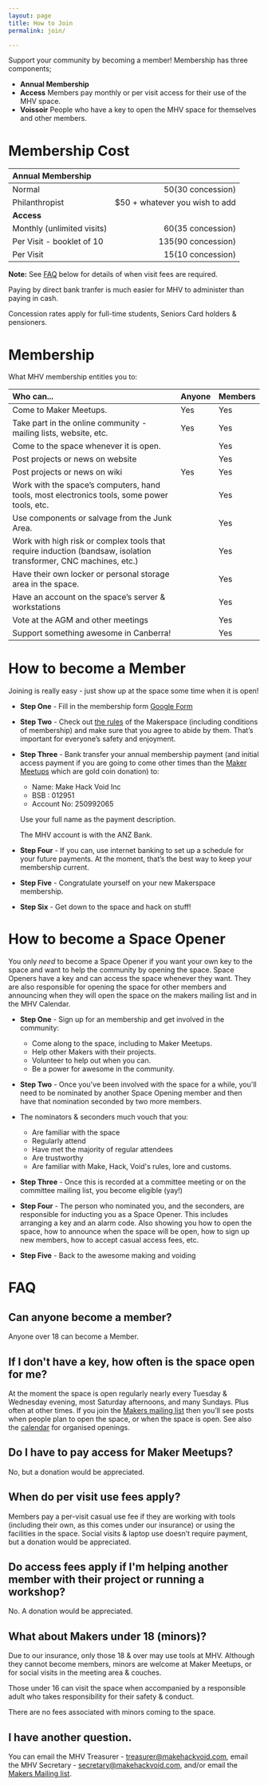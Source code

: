 ```yaml
---
layout: page
title: How to Join
permalink: join/

---
```


Support your community by becoming a member! Membership has three components;

* **Annual Membership**
* **Access** Members pay monthly or per visit access for their use of the MHV space.
* **Voissoir** People who have a key to open the MHV space for themselves and other members.

# Membership Cost

|Annual Membership| |
|:---------|---------:|
|Normal | $50 ($30 concession)|
|Philanthropist|$50 + whatever you wish to add|
|**Access**| |
|Monthly (unlimited visits)|$60 ($35 concession)|
|Per Visit - booklet of 10|$135 ($90 concession)|
|Per Visit|$15 ($10 concession)|

**Note:** See <a href="#faq">FAQ</a> below for details of when visit fees are required.

Paying by direct bank tranfer is much easier for MHV to administer than paying in cash.

Concession rates apply for full-time students, Seniors Card holders &amp; pensioners.

# Membership
What MHV membership entitles you to:

|Who can...|Anyone|Members|
|:---------|:-----|:------|
|Come to Maker Meetups.|Yes|Yes|
|Take part in the online community - mailing lists, website, etc.|Yes|Yes|
|Come to the space whenever it is open.||Yes|
|Post projects or news on website||Yes|
|Post projects or news on wiki|Yes|Yes|
|Work with the space’s computers, hand tools, most electronics tools, some power tools, etc.||Yes|
|Use components or salvage from the Junk Area.||Yes|
|Work with high risk or complex tools that require induction (bandsaw, isolation transformer, CNC machines, etc.)||Yes|
|Have their own locker or personal storage area in the space.||Yes|
|Have an account on the space’s server & workstations||Yes|
|Vote at the AGM and other meetings||Yes|
|Support something awesome in Canberra!||Yes|

# How to become a Member

Joining is really easy - just show up at the space some time when it is open!

* **Step One** - Fill in the membership form  [Google Form](https://docs.google.com/forms/d/1Yu7iUOJPQHefiLgDue3oAbMBu-4s87f_tygPlz5Isw0/viewform)

* **Step Two** - Check out [the rules](http://wiki.makehackvoid.com/policy:rules_draft) of the Makerspace (including conditions of membership) and make sure that you agree to abide by them. That’s important for everyone’s safety and enjoyment.

* **Step Three** - Bank transfer your annual membership payment (and initial access payment if you are going to come other times than the [Maker Meetups](/meetings) which are gold coin donation) to:

    + Name: Make Hack Void Inc
    + BSB : 012951
    + Account No: 250992065

    Use your full name as the payment description.

    The MHV account is with the ANZ Bank.

* **Step Four** - If you can, use internet banking to set up a schedule for your future payments. At the moment, that’s the best way to keep your membership current.

* **Step Five** - Congratulate yourself on your new Makerspace membership.

* **Step Six** - Get down to the space and hack on stuff!

# How to become a Space Opener

You only <i>need</i> to become a Space Opener if you want your own key to the space and want to help the community by opening the space. Space Openers have a key and can access the space whenever they want. They are also responsible for opening the space for other members and announcing when they will open the space on the makers mailing list and in the MHV Calendar.


* **Step One** - Sign up for an membership and get involved in the community:
    + Come along to the space, including to Maker Meetups.
    + Help other Makers with their projects.
    + Volunteer to help out when you can.
    + Be a power for awesome in the community.

* **Step Two** - Once you've been involved with the space for a while, you'll need to be nominated by another Space Opening member and then have that nomination seconded by two more members.

* The nominators &amp; seconders much vouch that you:
    + Are familiar with the space
    + Regularly attend
    + Have met the majority of regular attendees
    + Are trustworthy
    + Are familiar with Make, Hack, Void's rules, lore and customs.

* **Step Three** - Once this is recorded at a committee meeting or on the committee mailing list, you become eligible (yay!)

* **Step Four** - The person who nominated you, and the seconders, are responsible for inducting you as a Space Opener. This includes arranging a key and an alarm code. Also showing you how to open the space, how to announce when the space will be open, how to sign up new members, how to accept casual access fees, etc.

* **Step Five** - Back to the awesome making and voiding

# FAQ

## Can anyone become a member?
Anyone over 18 can become a Member.

## If I don't have a key, how often is the space open for me?
At the moment the space is open regularly nearly every Tuesday &amp; Wednesday evening, most Saturday afternoons, and many Sundays. Plus often at other times. If you join the [Makers mailing list](/mailman/listinfo/makers) then you’ll see posts when people plan to open the space, or when the space is open. See also the [calendar](/#calendar) for organised openings.

## Do I have to pay access for Maker Meetups?
No, but a donation would be appreciated.

## When do per visit use fees apply?
Members pay a per-visit casual use fee if they are working with tools (including their own, as this comes under our insurance) or using the facilities in the space. Social visits &amp; laptop use doesn’t require payment, but a donation would be appreciated.

## Do access fees apply if I'm helping another member with their project or running a workshop?
No. A donation would be appreciated.

## What about Makers under 18 (minors)?

Due to our insurance, only those 18 &amp; over may use tools at MHV.  Although they cannot become members, minors are welcome at Maker Meetups, or for social visits in the meeting area &amp; couches.

Those under 16 can visit the space when accompanied by a responsible adult who takes responsibility for their safety &amp; conduct.

There are no fees associated with minors coming to the space.

## I have another question.
You can email the MHV Treasurer - [treasurer@makehackvoid.com](mailto:treasurer@makehackvoid.com), email the MHV Secretary - [secretary@makehackvoid.com](mailto:secretary@makehackvoid.com), and/or email the [Makers Mailing list](/mailman/listinfo/makers/).
